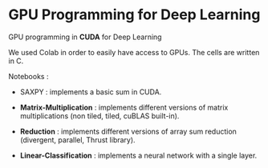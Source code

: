 # GPU Programming for Deep Learning

GPU programming in **CUDA** for Deep Learning

We used Colab in order to easily have access to GPUs. The cells are written in C.

Notebooks : 

* SAXPY : implements a basic sum in CUDA.

* **Matrix-Multiplication** : implements different versions of matrix multiplications (non tiled, tiled,
  cuBLAS built-in).

* **Reduction** : implements different versions of array sum reduction (divergent, parallel, Thrust
  library).

* **Linear-Classification** : implements a neural network with a single layer.
